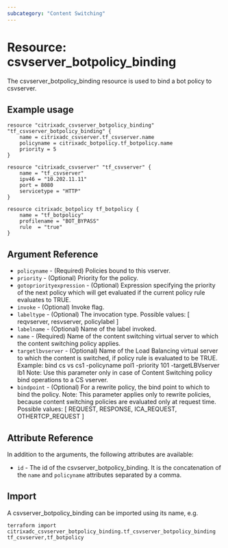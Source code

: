 ```yaml
---
subcategory: "Content Switching"
---
```


# Resource: csvserver_botpolicy_binding

The csvserver_botpolicy_binding resource is used to bind a bot policy to csvserver.


## Example usage

```hcl
resource "citrixadc_csvserver_botpolicy_binding" "tf_csvserver_botpolicy_binding" {
	name = citrixadc_csvserver.tf_csvserver.name
	policyname = citrixadc_botpolicy.tf_botpolicy.name
	priority = 5
}

resource "citrixadc_csvserver" "tf_csvserver" {
	name = "tf_csvserver"
	ipv46 = "10.202.11.11"
	port = 8080
	servicetype = "HTTP"
}

resource citrixadc_botpolicy tf_botpolicy {
	name = "tf_botpolicy"  
	profilename = "BOT_BYPASS"
	rule  = "true"
}
```


## Argument Reference

* `policyname` - (Required) Policies bound to this vserver.
* `priority` - (Optional) Priority for the policy.
* `gotopriorityexpression` - (Optional) Expression specifying the priority of the next policy which will get evaluated if the current policy rule evaluates to TRUE.
* `invoke` - (Optional) Invoke flag.
* `labeltype` - (Optional) The invocation type. Possible values: [ reqvserver, resvserver, policylabel ]
* `labelname` - (Optional) Name of the label invoked.
* `name` - (Required) Name of the content switching virtual server to which the content switching policy applies.
* `targetlbvserver` - (Optional) Name of the Load Balancing virtual server to which the content is switched, if policy rule is evaluated to be TRUE. Example: bind cs vs cs1 -policyname pol1 -priority 101 -targetLBVserver lb1 Note: Use this parameter only in case of Content Switching policy bind operations to a CS vserver.
* `bindpoint` - (Optional) For a rewrite policy, the bind point to which to bind the policy. Note: This parameter applies only to rewrite policies, because content switching policies are evaluated only at request time. Possible values: [ REQUEST, RESPONSE, ICA_REQUEST, OTHERTCP_REQUEST ]


## Attribute Reference

In addition to the arguments, the following attributes are available:

* `id` - The id of the csvserver_botpolicy_binding. It is the concatenation of the `name` and `policyname` attributes separated by a comma.


## Import

A csvserver_botpolicy_binding can be imported using its name, e.g.

```shell
terraform import citrixadc_csvserver_botpolicy_binding.tf_csvserver_botpolicy_binding tf_csvserver,tf_botpolicy
```
